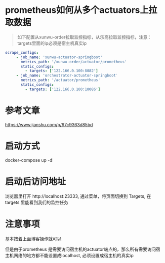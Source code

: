 # prometheus如何从多个actuators上拉取数据
> 如下配置从xunwu-order拉取监控指标，从乐高拉取监控指标，注意：targets里面的ip必须是宿主机真实ip
```yml
scrape_configs:                                                                                                                                                                      
     - job_name: 'xunwu-actuator-springboot'
       metrics_path: '/xunwu-order/actuator/prometheus'
       static_configs:
         - targets: ['122.166.0.100:8082']
     - job_name: 'orchestrator-actuator-springboot'
       metrics_path: '/actuator/prometheus'
       static_configs:
         - targets: ['122.166.0.100:10086']
```

# 参考文章
https://www.jianshu.com/p/97c9363d85bd

# 启动方式
docker-compose up -d

# 启动后访问地址
浏览器里打开 http://localhost:23333, 通过菜单，将页面切换到 Targets, 在targets 里能看到我们的监控任务

# 注意事项
基本按着上面博客操作就可以

但是由于prometheus 是需要访问宿主机的actuator端点的，那么所有需要访问宿主机网络的地方都不能设置成localhost, 必须设置成宿主机的真实ip
